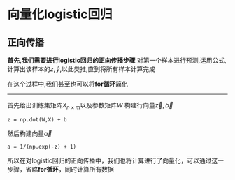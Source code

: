 # 向量化logistic回归

## 正向传播

**首先,我们需要进行logistic回归的正向传播步骤**
对第一个样本进行预测,运用公式,计算出该样本的$z,\hat{y}$,以此类推,直到将所有样本计算完成

在这个过程中,我们甚至也可以将**for循环**简化

---

首先给出训练集矩阵$X_{n×m}$以及参数矩阵$W$
构建行向量$\vec{z},\vec{b}$

```
z = np.dot(W,X) + b
```

然后构建向量$\vec{a}$

```
a = 1/(np.exp(-z) + 1)
```

所以在对logistic回归的正向传播中，我们也将计算进行了向量化，可以通过这一步骤，省略**for循环**，同时计算所有数据
